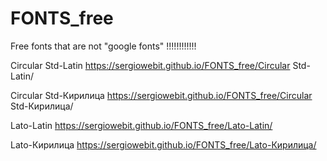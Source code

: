 # FONTS_free
Free fonts that are not "google fonts" !!!!!!!!!!!!

Circular Std-Latin
https://sergiowebit.github.io/FONTS_free/Circular Std-Latin/

Circular Std-Кирилица
https://sergiowebit.github.io/FONTS_free/Circular Std-Кирилица/

Lato-Latin
https://sergiowebit.github.io/FONTS_free/Lato-Latin/

Lato-Кирилица
https://sergiowebit.github.io/FONTS_free/Lato-Кирилица/
